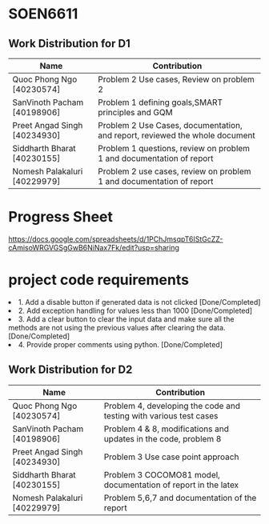 # SOEN6611

## Work Distribution for D1

| Name | Contribution |
|----------|----------|
| Quoc Phong Ngo [40230574] | Problem 2 Use cases, Review on problem 2 |
| SanVinoth Pacham [40198906] | Problem 1 defining goals,SMART principles and GQM |
|Preet Angad Singh [40234930] | Problem 2 Use Cases, documentation, and report, reviewed the whole document |
| Siddharth Bharat [40230155] | Problem 1 questions, review on problem 1 and documentation of report|
|Nomesh Palakaluri [40229979] | Problem 2 use cases, review on problem 1 and documentation of report |

# Progress Sheet
<a>https://docs.google.com/spreadsheets/d/1PChJmsqpT6IStGcZZ-cAmisoWRGVGSgGwB6NiNax7Fk/edit?usp=sharing</a>

# project code requirements
<li>1. Add a disable button if generated data is not clicked [Done/Completed]</li>
<li>2. Add exception handling for values less than 1000 [Done/Completed]</li>
<li>3. Add a clear button to clear the input data and make sure all the methods are not using the previous values after clearing the data.[Done/Completed] </li>
<li>4. Provide proper comments using python. [Done/Completed] </li>

## Work Distribution for D2

| Name | Contribution |
|----------|----------|
| Quoc Phong Ngo [40230574] | Problem 4, developing the code and testing with various test cases |
| SanVinoth Pacham [40198906] | Problem 4 & 8, modifications and updates in the code, problem 8 |
|Preet Angad Singh [40234930] | Problem 3 Use case point approach |
| Siddharth Bharat [40230155] | Problem 3 COCOMO81 model, documentation of report in the latex|
|Nomesh Palakaluri [40229979] | Problem 5,6,7 and documentation of the report |

